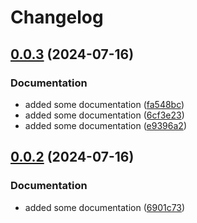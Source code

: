# Changelog

## [0.0.3](https://github.com/runenielsen/release-please-test/compare/test/rune-service-4-v0.0.2...test/rune-service-4-v0.0.3) (2024-07-16)


### Documentation

* added some documentation ([fa548bc](https://github.com/runenielsen/release-please-test/commit/fa548bc382840b773d56b7abdc0e2bfa0300130e))
* added some documentation ([6cf3e23](https://github.com/runenielsen/release-please-test/commit/6cf3e2372d711a857286da9d60afc3a873a3a291))
* added some documentation ([e9396a2](https://github.com/runenielsen/release-please-test/commit/e9396a2e85c2fd1cd55c1cbcfd47149c11ec0f1d))

## [0.0.2](https://github.com/runenielsen/release-please-test/compare/test/rune-service-4-v0.0.1...test/rune-service-4-v0.0.2) (2024-07-16)


### Documentation

* added some documentation ([6901c73](https://github.com/runenielsen/release-please-test/commit/6901c737a9772fec1d7d0298e0a932c4686f6733))
